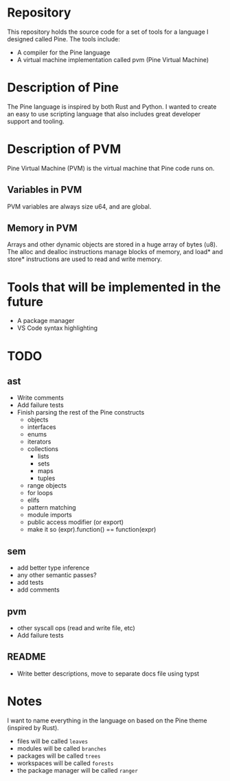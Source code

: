 # Repository
This repository holds the source code for a set of tools for a language I designed called Pine.
The tools include:
- A compiler for the Pine language
- A virtual machine implementation called pvm (Pine Virtual Machine)

# Description of Pine

The Pine language is inspired by both Rust and Python. I wanted to create an easy to use scripting language that
also includes great developer support and tooling.

# Description of PVM

Pine Virtual Machine (PVM) is the virtual machine that Pine code runs on.

## Variables in PVM

PVM variables are always size u64, and are global.

## Memory in PVM

Arrays and other dynamic objects are stored in a huge array of bytes (u8).
The alloc and dealloc instructions manage blocks of memory, and load* and store* instructions
are used to read and write memory.


# Tools that will be implemented in the future
- A package manager
- VS Code syntax highlighting

# TODO
## ast
- Write comments
- Add failure tests
- Finish parsing the rest of the Pine constructs
  - objects
  - interfaces
  - enums
  - iterators
  - collections
    - lists
    - sets
    - maps
    - tuples
  - range objects
  - for loops
  - elifs
  - pattern matching
  - module imports
  - public access modifier (or export)
  - make it so (expr).function() == function(expr)

## sem
- add better type inference
- any other semantic passes?
- add tests
- add comments

## pvm
- other syscall ops (read and write file, etc)
- Add failure tests

## README
- Write better descriptions, move to separate docs file using typst

# Notes

I want to name everything in the language on based on the Pine theme (inspired by Rust).
- files will be called `leaves`
- modules will be called `branches`
- packages will be called `trees`
- workspaces will be called `forests`
- the package manager will be called `ranger`